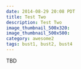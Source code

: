 ```yaml
---
date: 2014-08-29 20:08 PDT
title: Test Two
description: Test Two
image_thumbnail_500x320:
image_thumbnail_500x500:
category: awesome2
tags: bust1, bust2, bust4
---
```

<p>
TBD
</p>
<!-- more -->
